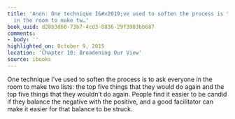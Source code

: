 ```yaml
---
title: 'Anon: One technique I&#x2019;ve used to soften the process is to ask everyone
  in the room to make tw…'
book_uuid: d28b3d60-73b7-4cd3-8836-29f3903bb687
comments:
- body: ''
highlighted_on: October 9, 2015
location: 'Chapter 10: Broadening Our View'
source: ibooks
---
```


One technique I&#x2019;ve used to soften the process is to ask everyone in the room to make two lists: the top five things that they would do again and the top five things that they wouldn&#x2019;t do again. People find it easier to be candid if they balance the negative with the positive, and a good facilitator can make it easier for that balance to be struck.